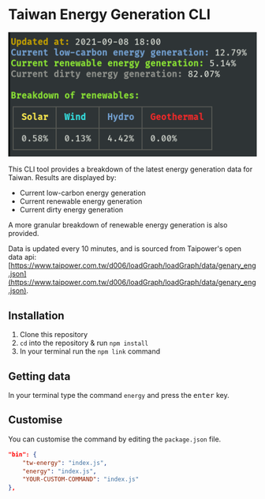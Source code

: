 # Taiwan Energy Generation CLI

![Demonstration screenshot of CLI output!](/sample.png "Demonstration screenshot of Taiwan Energy Generation CLI")

This CLI tool provides a breakdown of the latest energy generation data for Taiwan. Results are displayed by:

- Current low-carbon energy generation
- Current renewable energy generation
- Current dirty energy generation

A more granular breakdown of renewable energy generation is also provided.

Data is updated every 10 minutes, and is sourced from Taipower's open data api: [https://www.taipower.com.tw/d006/loadGraph/loadGraph/data/genary_eng.json](https://www.taipower.com.tw/d006/loadGraph/loadGraph/data/genary_eng.json).

## Installation

1. Clone this repository
2. `cd` into the repository & run `npm install`
3. In your terminal run the `npm link` command

## Getting data

In your terminal type the command `energy` and press the <kbd>enter</kbd> key.

## Customise

You can customise the command by editing the `package.json` file.

```json
"bin": {
    "tw-energy": "index.js",
    "energy": "index.js",
    "YOUR-CUSTOM-COMMAND": "index.js"
},
```